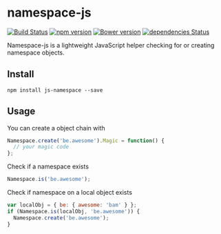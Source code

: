 # namespace-js
[![Build Status](https://travis-ci.org/cange/namespace-js.svg?branch=master)](https://travis-ci.org/cange/namespace-js) [![npm version](https://badge.fury.io/js/js-namespace.svg)](https://badge.fury.io/js/js-namespace) [![Bower version](https://badge.fury.io/bo/namespace-js.svg)](http://badge.fury.io/bo/namespace-js) [![dependencies Status](https://david-dm.org/cange/namespace-js/status.svg)](https://david-dm.org/cange/namespace-js)

Namespace-js is a lightweight JavaScript helper checking for or creating namespace objects.

## Install

```
npm install js-namespace --save
```

## Usage

You can create a object chain with

```javascript
Namespace.create('be.awesome').Magic = function() {
  // your magic code
};
```

Check if a namespace exists

```javascript
Namespace.is('be.awesome');
```

Check if namespace on a local object exists

```javascript
var localObj = { be: { awesome: 'bam' } };
if (Namespace.is(localObj, 'be.awesome')) {
  Namespace.create('be.awesome');
}
```
